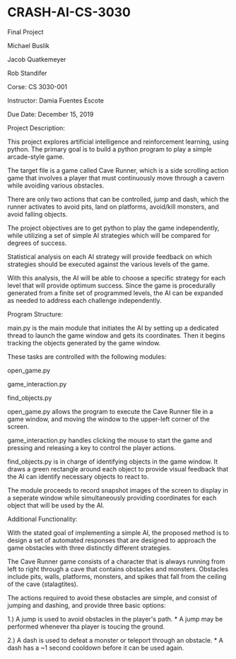 # CRASH-AI-CS-3030
Final Project

Michael Buslik

Jacob Quatkemeyer

Rob Standifer

Corse: CS 3030-001

Instructor: Damia Fuentes Escote

Due Date: December 15, 2019


Project Description:

This project explores artificial intelligence and reinforcement learning, 
using python. The primary goal is to build a python program to play a 
simple arcade-style game.

The target file is a game called Cave Runner, which is a side scrolling 
action game that involves a player that must continuously move through 
a cavern while avoiding various obstacles.

There are only two actions that can be controlled, jump and dash, which 
the runner activates to avoid pits, land on platforms, avoid/kill monsters, 
and avoid falling objects. 

The project objectives are to get python to play the game independently, 
while utilizing a set of simple AI strategies which will be compared for 
degrees of success.

Statistical analysis on each AI strategy will provide feedback on which 
strategies should be executed against the various levels of the game. 

With this analysis, the AI will be able to choose a specific strategy for 
each level that will provide optimum success. Since the game is procedurally 
generated from a finite set of programmed levels, the AI can be expanded as 
needed to address each challenge independently. 


Program Structure:

main.py is the main module that initiates the AI by setting up a dedicated 
thread to launch the game window and gets its coordinates. Then it begins 
tracking the objects generated by the game window.

These tasks are controlled with the following modules:

  open_game.py
  
  game_interaction.py
  
  find_objects.py

open_game.py allows the program to execute the Cave Runner file in a game
window, and moving the window to the upper-left corner of the screen.

game_interaction.py handles clicking the mouse to start the game and pressing 
and releasing a key to control the player actions.
 
find_objects.py is in charge of identifying objects in the game window. It draws 
a green rectangle around each object to provide visual feedback that the AI can 
identify necessary objects to react to.

The module proceeds to record snapshot images of the screen to display in a 
seperate window while simultaneously providing coordinates for each object that 
will be used by the AI.

Additional Functionality:

With the stated goal of implementing a simple AI, the proposed method is to 
design a set of automated responses that are designed to approach the game 
obstacles with three distinctly different strategies.

The Cave Runner game consists of a character that is always running from left
to right through a cave that contains obstacles and monsters. Obstacles include 
pits, walls, platforms, monsters, and spikes that fall from the ceiling of the 
cave (stalagtites). 

The actions required to avoid these obstacles are simple, and consist of 
jumping and dashing, and provide three basic options:

  1.) A jump is used to avoid obstacles in the player's path.
      * A jump may be performed whenever tha player is toucing the ground.
  
  2.) A dash is used to defeat a monster or teleport through an obstacle.
      * A dash has a ~1 second cooldown before it can be used again.
 
 
 
  
  
  


 

